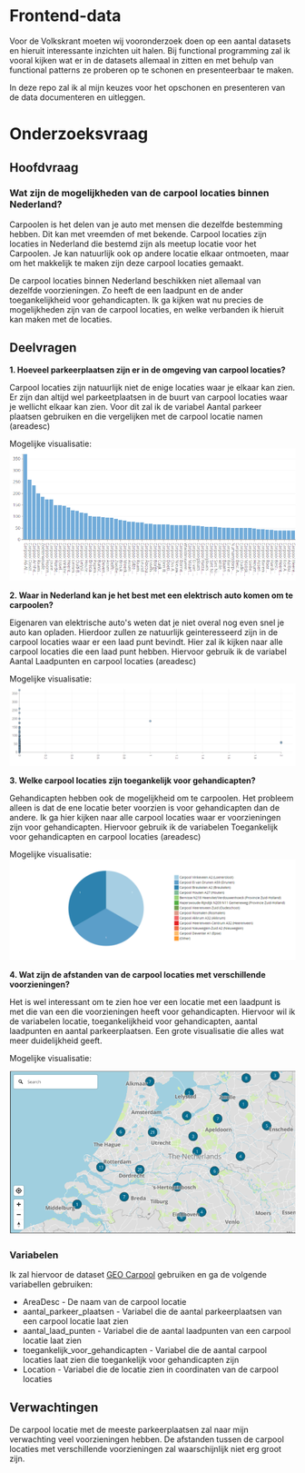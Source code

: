 # Frontend-data

Voor de Volkskrant moeten wij vooronderzoek doen op een aantal datasets en hieruit interessante inzichten uit halen. Bij functional programming zal ik vooral kijken wat er in de 
datasets allemaal in zitten en met behulp van functional patterns ze proberen op te schonen en presenteerbaar te maken.

In deze repo zal ik al mijn keuzes voor het opschonen en presenteren van de data documenteren en uitleggen.

# Onderzoeksvraag

## Hoofdvraag

### Wat zijn de mogelijkheden van de carpool locaties binnen Nederland?
Carpoolen is het delen van je auto met mensen die dezelfde bestemming hebben. Dit kan met vreemden of met bekende. Carpool locaties zijn locaties in Nederland die bestemd zijn als meetup locatie voor het Carpoolen. Je kan natuurlijk ook op andere locatie elkaar ontmoeten, maar om het makkelijk te maken zijn deze carpool locaties gemaakt.

De carpool locaties binnen Nederland beschikken niet allemaal van dezelfde voorzieningen. Zo heeft de een laadpunt en de ander toegankelijkheid voor gehandicapten. Ik ga kijken wat nu precies de mogelijkheden zijn van de carpool locaties, en welke verbanden ik hieruit kan maken met de locaties.

## Deelvragen
**1. Hoeveel parkeerplaatsen zijn er in de omgeving van carpool locaties?**

   Carpool locaties zijn natuurlijk niet de enige locaties waar je elkaar kan zien. Er zijn dan altijd wel parkeetplaatsen in de buurt van carpool locaties waar je wellicht
   elkaar kan zien. Voor dit zal ik de variabel Aantal parkeer plaatsen gebruiken en die vergelijken met de carpool locatie namen (areadesc)
   
   Mogelijke visualisatie:
   ![Visu 1](https://github.com/lamartm/functional-programming/blob/main/images/mogelijke%20visu%201.png)
    
**2. Waar in Nederland kan je het best met een elektrisch auto komen om te carpoolen?**

   Eigenaren van elektrische auto's weten dat je niet overal nog even snel je auto kan opladen. Hierdoor zullen ze natuurlijk geinteresseerd zijn in de carpool locaties waar
   er een laad punt bevindt. Hier zal ik kijken naar alle carpool locaties die een laad punt hebben. Hiervoor gebruik ik de variabel Aantal Laadpunten en carpool locaties
   (areadesc)
   
   Mogelijke visualisatie:
   ![Visu 2](https://github.com/lamartm/functional-programming/blob/main/images/mogelijke%20visu%202.png)
    
**3. Welke carpool locaties zijn toegankelijk voor gehandicapten?**

   Gehandicapten hebben ook de mogelijkheid om te carpoolen. Het probleem alleen is dat de ene locatie beter voorzien is voor gehandicapten dan de andere. Ik ga hier kijken
   naar alle carpool locaties waar er voorzieningen zijn voor gehandicapten. Hiervoor gebruik ik de variabelen Toegankelijk voor gehandicapten en carpool locaties (areadesc)
   
   Mogelijke visualisatie:
   ![Visu 3](https://github.com/lamartm/functional-programming/blob/main/images/mogelijke%20visu%203.png)
    
**4. Wat zijn de afstanden van de carpool locaties met verschillende voorzieningen?**

   Het is wel interessant om te zien hoe ver een locatie met een laadpunt is met die van een die voorzieningen heeft voor gehandicapten. Hiervoor wil ik de variabelen locatie,
   toegankelijkheid voor gehandicapten, aantal laadpunten en aantal parkeerplaatsen. Een grote visualisatie die alles wat meer duidelijkheid geeft.
   
   Mogelijke visualisatie:
   
   ![Visu 4](https://github.com/lamartm/functional-programming/blob/main/images/mogelijke%20visu%204.png)

### Variabelen

Ik zal hiervoor de dataset [GEO Carpool](https://opendata.rdw.nl/Parkeren/GEO-Carpool/9c54-cmfx/data) gebruiken en ga de volgende variabellen gebruiken:

- AreaDesc - De naam van de carpool locatie
- aantal_parkeer_plaatsen - Variabel die de aantal parkeerplaatsen van een carpool locatie laat zien
- aantal_laad_punten - Variabel die de aantal laadpunten van een carpool locatie laat zien
- toegankelijk_voor_gehandicapten - Variabel die de aantal carpool locaties laat zien die toegankelijk voor gehandicapten zijn
- Location -  Variabel die de locatie zien in coordinaten van de carpool locaties

## Verwachtingen

De carpool locatie met de meeste parkeerplaatsen zal naar mijn verwachting veel voorzieningen hebben. De afstanden tussen de carpool locaties met verschillende voorzieningen zal waarschijnlijk niet erg groot zijn.
